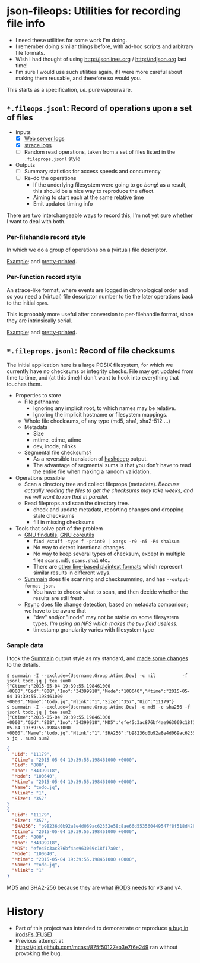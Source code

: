 # json-fileops: Utilities for recording file info

* I need these utilities for some work I'm doing.
* I remember doing similar things before, with ad-hoc scripts and
arbitrary file formats.
* Wish I had thought of using http://jsonlines.org / http://ndjson.org last time!
* I'm sure I would use such utilities again, if I were more careful
about making them reusable, and therefore so would you.

This starts as a specification, *i.e.* pure vapourware.

## `*.fileops.jsonl`: Record of operations upon a set of files
* Inputs
  * [X] [Web server logs](web-fileops/)
  * [X] [strace logs](strace-fileops/)
  * [ ] Random read operations, taken from a set of files listed in the `.fileprops.jsonl` style
* Outputs
  * [ ] Summary statistics for access speeds and concurrency
  * [ ] Re-do the operations
	* If the underlying filesystem were going to go *bang!* as a
	  result, this should be a nice way to reproduce the effect.
	* Aiming to start each at the same relative time
	* Emit updated timing info

There are two interchangeable ways to record this, I'm not yet sure
whether I want to deal with both.

### Per-filehandle record style

In which we do a group of operations on a (virtual) file descriptor.

[Example](eg.vfd-grouped.fileops.jsonl); and [pretty-printed](eg.vfd-grouped.fileops.json).

### Per-function record style

An strace-like format, where events are logged in chronological order
and so you need a (virtual) file descriptor number to tie the later
operations back to the initial `open`.

This is probably more useful after conversion to per-filehandle
format, since they are intrinsically serial.

[Example](eg.per-func.fileops.jsonl); and [pretty-printed](eg.per-func.fileops.json).

## `*.fileprops.jsonl`: Record of file checksums

The initial application here is a large POSIX filesystem, for which we
currently have no checksums or integrity checks.  File may get updated
from time to time, and (at this time) I don't want to hook into
everything that touches them.

* Properties to store
  * File pathname
	* Ignoring any implicit root, to which names may be relative.
	* Ignoring the implicit hostname or filesystem mappings.
  * Whole file checksums, of any type (md5, sha1, sha2-512 ...)
  * Metadata
	* Size
	* mtime, ctime, atime
	* dev, inode, nlinks
  * Segmental file checksums?
	* As a reversible translation of [hashdeep](https://github.com/jessek/hashdeep) output.
	* The advantage of segmental sums is that you don't have to read the entire file when making a random validation.
* Operations possible
  * Scan a directory tree and collect fileprops (metadata).  *Because actually reading the files to get the checksums may take weeks, and we will want to run that in parallel.*
  * Read fileprops and scan the directory tree.
	* check and update metadata, reporting changes and dropping stale checksums
	* fill in missing checksums
* Tools that solve part of the problem
  * [GNU findutils](http://savannah.gnu.org/projects/findutils/), [GNU coreutils](http://gnu.org/software/coreutils)
	* `find /stuff -type f -print0 | xargs -r0 -n5 -P4 sha1sum`
	* No way to detect intentional changes.
	* No way to keep several types of checksum, except in multiple files `scans.md5`, `scans.sha1` etc..
	* There are [other line-based plaintext formats](https://developer.apple.com/library/mac/documentation/Darwin/Reference/ManPages/man1/md5.1.html) which represent similar results in different ways.
  * [Summain](http://liw.fi/summain/) does file scanning and checksumming, and has `--output-format json`.
	* You have to choose what to scan, and then decide whether the results are still fresh.
  * [Rsync](https://rsync.samba.org/) does file change detection, based on metadata comparison; we have to be aware that
	* "dev" and/or "inode" may not be stable on some filesystem types.  *I'm using an NFS which makes the `Dev` field useless.*
	* timestamp granularity varies with filesystem type

### Sample data
I took the [Summain](http://liw.fi/summain/) output style as my standard, and [made some changes](https://gitlab.com/mcast/summain) to the details.
``` console
$ summain -I --exclude={Username,Group,Atime,Dev} -c nil          -f jsonl todo.jq | tee sum0
{"Ctime":"2015-05-04 19:39:55.198461000 +0000","Gid":"808","Ino":"34399918","Mode":"100640","Mtime":"2015-05-04 19:39:55.198461000 +0000","Name":"todo.jq","Nlink":"1","Size":"357","Uid":"11179"}
$ summain -I --exclude={Username,Group,Atime,Dev} -c md5 -c sha256 -f jsonl todo.jq | tee sum2
{"Ctime":"2015-05-04 19:39:55.198461000 +0000","Gid":"808","Ino":"34399918","MD5":"efe45c3ac876bf4ae963069c18f17a0c","Mode":"100640","Mtime":"2015-05-04 19:39:55.198461000 +0000","Name":"todo.jq","Nlink":"1","SHA256":"b98236d0b92a8e4d069ac62352e58c8ae66d553560449547f8f518d42819df2c","Size":"357","Uid":"11179"}
$ jq . sum0 sum2
```
``` json
{
  "Uid": "11179",
  "Ctime": "2015-05-04 19:39:55.198461000 +0000",
  "Gid": "808",
  "Ino": "34399918",
  "Mode": "100640",
  "Mtime": "2015-05-04 19:39:55.198461000 +0000",
  "Name": "todo.jq",
  "Nlink": "1",
  "Size": "357"
}
{
  "Uid": "11179",
  "Size": "357",
  "SHA256": "b98236d0b92a8e4d069ac62352e58c8ae66d553560449547f8f518d42819df2c",
  "Ctime": "2015-05-04 19:39:55.198461000 +0000",
  "Gid": "808",
  "Ino": "34399918",
  "MD5": "efe45c3ac876bf4ae963069c18f17a0c",
  "Mode": "100640",
  "Mtime": "2015-05-04 19:39:55.198461000 +0000",
  "Name": "todo.jq",
  "Nlink": "1"
}
```

MD5 and SHA2-256 because they are what [iRODS](http://irods.org/) needs for v3 and v4.

# History
* Part of this project was intended to demonstrate or reproduce [a bug in irodsFs (FUSE)](https://github.com/irods/irods/issues/2680)
* Previous attempt at <https://gist.github.com/mcast/875f50127eb3e7f6e249> ran without provoking the bug.
